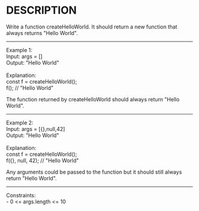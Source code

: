 # DESCRIPTION
Write a function createHelloWorld. It should return a new function that always returns "Hello World".
 
<hr>
Example 1:
<br>
Input: args = []
<br>
Output: "Hello World"
<br>
<br>
Explanation:
<br>
const f = createHelloWorld();
<br>
f(); // "Hello World"

The function returned by createHelloWorld should always return "Hello World".
<hr>
Example 2:
<br>
Input: args = [{},null,42]
<br>
Output: "Hello World"
<br>
<br>
Explanation:
<br>
const f = createHelloWorld();
<br>
f({}, null, 42); // "Hello World"

Any arguments could be passed to the function but it should still always return "Hello World".
 
<hr>
Constraints:
<br>
- 0 <= args.length <= 10
